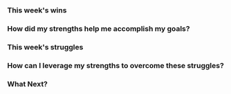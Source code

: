 #



### This week's wins


### How did my strengths help me accomplish my goals?



### This week's struggles



### How can I leverage my strengths to overcome these struggles?



### What Next?